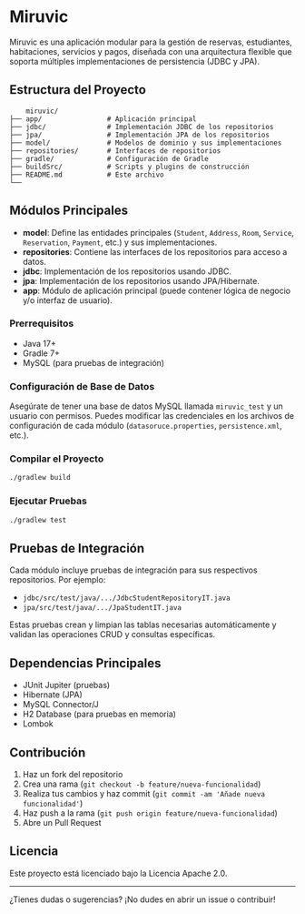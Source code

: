 # Miruvic

Miruvic es una aplicación modular para la gestión de reservas, estudiantes, habitaciones, servicios y pagos, diseñada con una arquitectura flexible que soporta múltiples implementaciones de persistencia (JDBC y JPA).

## Estructura del Proyecto

```plaintext
    miruvic/
├── app/                # Aplicación principal
├── jdbc/               # Implementación JDBC de los repositorios
├── jpa/                # Implementación JPA de los repositorios
├── model/              # Modelos de dominio y sus implementaciones
├── repositories/       # Interfaces de repositorios
├── gradle/             # Configuración de Gradle
├── buildSrc/           # Scripts y plugins de construcción
├── README.md           # Este archivo
└── 
```

## Módulos Principales

- **model**: Define las entidades principales (`Student`, `Address`, `Room`, `Service`, `Reservation`, `Payment`, etc.) y sus implementaciones.
- **repositories**: Contiene las interfaces de los repositorios para acceso a datos.
- **jdbc**: Implementación de los repositorios usando JDBC.
- **jpa**: Implementación de los repositorios usando JPA/Hibernate.
- **app**: Módulo de aplicación principal (puede contener lógica de negocio y/o interfaz de usuario).

### Prerrequisitos

- Java 17+
- Gradle 7+
- MySQL (para pruebas de integración)

### Configuración de Base de Datos

Asegúrate de tener una base de datos MySQL llamada `miruvic_test` y un usuario con permisos. Puedes modificar las credenciales en los archivos de configuración de cada módulo (`datasoruce.properties`, `persistence.xml`, etc.).

### Compilar el Proyecto

```bash
./gradlew build
```

### Ejecutar Pruebas

```bash
./gradlew test
```

## Pruebas de Integración

Cada módulo incluye pruebas de integración para sus respectivos repositorios. Por ejemplo:

- `jdbc/src/test/java/.../JdbcStudentRepositoryIT.java`
- `jpa/src/test/java/.../JpaStudentIT.java`

Estas pruebas crean y limpian las tablas necesarias automáticamente y validan las operaciones CRUD y consultas específicas.

## Dependencias Principales

- JUnit Jupiter (pruebas)
- Hibernate (JPA)
- MySQL Connector/J
- H2 Database (para pruebas en memoria)
- Lombok

## Contribución

1. Haz un fork del repositorio
2. Crea una rama (`git checkout -b feature/nueva-funcionalidad`)
3. Realiza tus cambios y haz commit (`git commit -am 'Añade nueva funcionalidad'`)
4. Haz push a la rama (`git push origin feature/nueva-funcionalidad`)
5. Abre un Pull Request

## Licencia

Este proyecto está licenciado bajo la Licencia Apache 2.0.

---

¿Tienes dudas o sugerencias? ¡No dudes en abrir un issue o contribuir!
